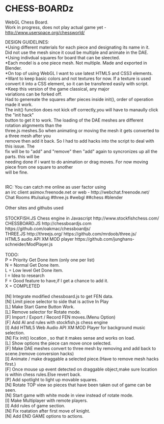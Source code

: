 # CHESS-BOARDz
WebGL Chess Board.
<BR>
Work in progress, does not play actual game yet - http://www.userspace.org/chessworld/

DESIGN GUIDELINES:<BR>
 *Using different materials for each piece and designating its name in it.<BR>
  Did not use the mesh since it coud be multiple and animate in the DAE.<BR>
  *Using indivdual squares for board that can be sleected.<BR>
 *Each model is a one piece mesh. Not multiple. Made and exported in Blender. <BR>
  *On top of using WebGL I want to use latest HTML5 and CSS3 elements.<BR>
  *Want to keep basic colors and not textures for now. If a texture is used<BR>
 convert it into a CSS element, so it can be transfered easily with script. <BR>
 *Keep this version of the game classical, any major <BR>
 variations can be forked off.<BR> 
 Had to genereate the squares after pieces inside init(), order of operation made it work.<BR>
 The init() function does not kick off correctly,you will have to manaully click the "init hack"<BR>
 button to get it to work. The loading of the DAE meshes are different rotation alignments than the<BR>
 three.js meshes.So when animating or moving the mesh it gets converted to a three mesh after you<BR>
 remove then add it back. So I had to add hacks into the script to deal with this issue. The <BR>
 fix will be to "add" and "remove" then "add" again to syncronizes up all the parts. this will be<BR>
 needing done if i want to do animation or drag moves. For now moving piece from one square to another<BR>
 will be fine.<BR>
 
<BR>
IRC:
You can catch me online as user factor using<BR>
an irc client asimov.freenode.net or web - http://webchat.freenode.net/ <BR>
Chat Rooms #tulsalug #three.js #webgl ##chess #blender<BR>
<BR>
Other sites and githubs used<BR>
<BR>
  STOCKFISH.JS Chess engine in Javascript http://www.stockfishchess.com/<BR>
  CHESSBOARD.JS  http://chessboardjs.com  https://github.com/oakmac/chessboardjs/ <BR>
  THREE.JS  http://threejs.org/  https://github.com/mrdoob/three.js/ <BR>
  HTML5 audio API XM MOD player https://github.com/junghans-schneider/ModPlayer.js <BR>
  
<BR>
TODO:<BR>
 P = Priority Get Done item (only one per list)<BR>
 N = Normal Get Done item.<BR>
 L = Low level Get Done item.<BR>
 I = Idea to research<BR>
 F = Good feature to have,if I get a chance to add it.<BR>
 X = COMPLETED<BR>
 <BR>
 [N] Integrate modified chessboard.js to get FEN data.<BR>
 [N] Limit piece selector to side that is active In Play<BR>
 [L] Make Start Game Button Work. <BR>
 [L] Remove selector for Rotate mode. <BR>
 [F] Import / Export / Record FEN moves.(Menu Option) <BR>
 [F] Add AI and rules with stockfish.js chess engine<BR>
 [I] Add HTML5 Web Audio API XM MOD Player for background music selection. <BR>
 [N] Fix init() location , so that it makes sense and works on load.<BR> 
 [L] Show options the piece can move once selected.<BR>
 [F] Make DAE meshes convert to three mesh by removing and add back to scene.(remove conversion hacks)<BR>
 [I] Animate / make draggable a selected piece.(Have to remove mesh hacks first.) <BR>
 [F] Once mouse up event detected on draggable object,make sure location is within chess rules.Else revert back.<BR>
 [P] Add spotlight to light up movable squares.<BR>
 [N] Rotate TOP view so pieces that have been taken out of game can be seen.<BR>
 [N] Start game with white mode in view instead of rotate mode.<BR>
 [I] Make Multiplayer with remote players.<BR>
 [I] Add rules of game section.<BR> 
 [N] Fix roatation after first move of knight.<BR>
 [N] Add END GAME options to actions. <BR>
 
 
 
 
 
 
 
